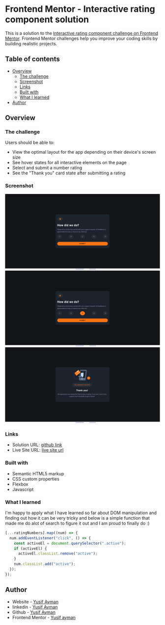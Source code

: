 # Frontend Mentor - Interactive rating component solution

This is a solution to the [Interactive rating component challenge on Frontend Mentor](https://www.frontendmentor.io/challenges/interactive-rating-component-koxpeBUmI). Frontend Mentor challenges help you improve your coding skills by building realistic projects.

## Table of contents

- [Overview](#overview)
  - [The challenge](#the-challenge)
  - [Screenshot](#screenshot)
  - [Links](#links)
  - [Built with](#built-with)
  - [What I learned](#what-i-learned)
- [Author](#author)

## Overview

### The challenge

Users should be able to:

- View the optimal layout for the app depending on their device's screen size
- See hover states for all interactive elements on the page
- Select and submit a number rating
- See the "Thank you" card state after submitting a rating

### Screenshot

![preview](./images/preview.png)
![Active statues](./images/active-statues.png)
![Thanks you page preview](./images/thank-you.png)

### Links

- Solution URL: [github link](https://github.com/Yussif20/interactive-rating-component)
- Live Site URL: [live site url](https://yussif20.github.io/interactive-rating-component/)

### Built with

- Semantic HTML5 markup
- CSS custom properties
- Flexbox
- Javascript

### What I learned

I'm happy to apply what I have learned so far about DOM manipulation and finding out how it can be very tricky and below is a simple function that made me do alot of search to figure it out and I am proud to finally do :)

```js
[...ratingNumbers].map((num) => {
  num.addEventListener("click", () => {
    const activeEl = document.querySelector(".active");
    if (activeEl) {
      activeEl.classList.remove("active");
    }
    num.classList.add("active");
  });
});
```

## Author

- Website - [Yusif Ayman](https://yussif20.github.io/main-portfolio/)
- linkedin - [Yusif Ayman](https://www.linkedin.com/in/yussif-ayman/)
- Github - [Yusif Ayman](https://github.com/Yussif20)
- Frontend Mentor - [Yusif ayman](https://www.frontendmentor.io/profile/Yussif20)
